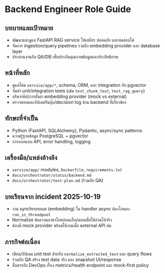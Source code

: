 # Backend Engineer Role Guide

## บทบาทและเป้าหมาย
- พัฒนาและดูแล FastAPI RAG service ให้เสถียร ปลอดภัย และทดสอบได้
- จัดการ ingestion/query pipelines รวมถึง embedding provider และ database layer
- ประสานงานกับ QA/DB เพื่อประกันคุณภาพข้อมูลและประสิทธิภาพ

## หน้าที่หลัก
- ดูแลโค้ด `service/app/*`, schema, ORM, และ integration กับ pgvector
- จัดทำ unit/integration tests (เช่น `test_chunk_text`, `test_rag_query`)
- บริหารคีย์/การตั้งค่า embedding provider (mock vs external)
- ตรวจสอบและอัปเดตรันบุ๊ก/decision log ด้าน backend ที่เกี่ยวข้อง

## ทักษะที่จำเป็น
- Python (FastAPI, SQLAlchemy), Pydantic, async/sync patterns
- ความรู้ฐานข้อมูล PostgreSQL + pgvector
- การออกแบบ API, error handling, logging

## เครื่องมือ/แหล่งอ้างอิง
- `service/app/` modules, `Dockerfile`, `requirements.txt`
- `docs/orchestrator/status/backend.md`
- `docs/orchestrator/test-plan.md` (ร่วมกับ QA)

## บทเรียนจาก incident 2025-10-19
- งาน synchronous (embedding) ใน handler async ต้องโอนลง `run_in_threadpool`
- Normalize ข้อความภาษาไทยก่อนเก็บ/ตอบเพื่อให้อ่านได้จริง
- ต้องมี mock provider พร้อมใช้งานเมื่อ external API ล่ม

## ภารกิจต่อเนื่อง
- เขียน/อัปเดต unit test สำหรับ `normalize_extracted_text` และ query flows
- ร่วมกับ QA สร้าง test data จริง และ snapshot UI/response
- สื่อสารกับ DevOps เรื่อง metrics/health endpoint และ mock-first policy
